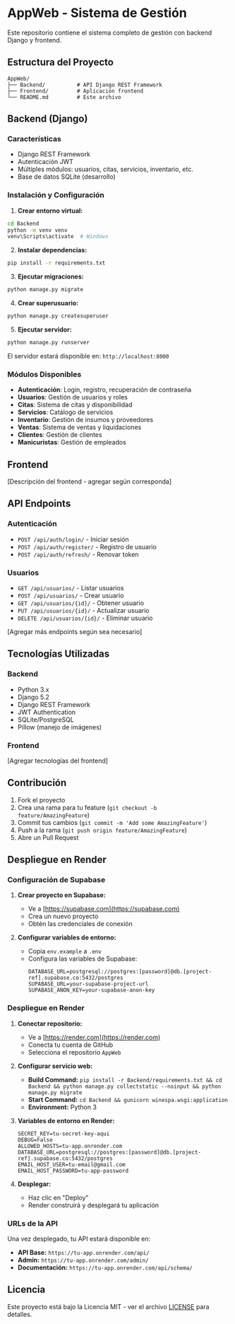 # AppWeb - Sistema de Gestión

Este repositorio contiene el sistema completo de gestión con backend Django y frontend.

## Estructura del Proyecto

```
AppWeb/
├── Backend/          # API Django REST Framework
├── Frontend/         # Aplicación frontend
└── README.md         # Este archivo
```

## Backend (Django)

### Características
- Django REST Framework
- Autenticación JWT
- Múltiples módulos: usuarios, citas, servicios, inventario, etc.
- Base de datos SQLite (desarrollo)

### Instalación y Configuración

1. **Crear entorno virtual:**
```bash
cd Backend
python -m venv venv
venv\Scripts\activate  # Windows
```

2. **Instalar dependencias:**
```bash
pip install -r requirements.txt
```

3. **Ejecutar migraciones:**
```bash
python manage.py migrate
```

4. **Crear superusuario:**
```bash
python manage.py createsuperuser
```

5. **Ejecutar servidor:**
```bash
python manage.py runserver
```

El servidor estará disponible en: `http://localhost:8000`

### Módulos Disponibles

- **Autenticación**: Login, registro, recuperación de contraseña
- **Usuarios**: Gestión de usuarios y roles
- **Citas**: Sistema de citas y disponibilidad
- **Servicios**: Catálogo de servicios
- **Inventario**: Gestión de insumos y proveedores
- **Ventas**: Sistema de ventas y liquidaciones
- **Clientes**: Gestión de clientes
- **Manicuristas**: Gestión de empleados

## Frontend

[Descripción del frontend - agregar según corresponda]

## API Endpoints

### Autenticación
- `POST /api/auth/login/` - Iniciar sesión
- `POST /api/auth/register/` - Registro de usuario
- `POST /api/auth/refresh/` - Renovar token

### Usuarios
- `GET /api/usuarios/` - Listar usuarios
- `POST /api/usuarios/` - Crear usuario
- `GET /api/usuarios/{id}/` - Obtener usuario
- `PUT /api/usuarios/{id}/` - Actualizar usuario
- `DELETE /api/usuarios/{id}/` - Eliminar usuario

[Agregar más endpoints según sea necesario]

## Tecnologías Utilizadas

### Backend
- Python 3.x
- Django 5.2
- Django REST Framework
- JWT Authentication
- SQLite/PostgreSQL
- Pillow (manejo de imágenes)

### Frontend
[Agregar tecnologías del frontend]

## Contribución

1. Fork el proyecto
2. Crea una rama para tu feature (`git checkout -b feature/AmazingFeature`)
3. Commit tus cambios (`git commit -m 'Add some AmazingFeature'`)
4. Push a la rama (`git push origin feature/AmazingFeature`)
5. Abre un Pull Request

## Despliegue en Render

### Configuración de Supabase

1. **Crear proyecto en Supabase:**
   - Ve a [https://supabase.com](https://supabase.com)
   - Crea un nuevo proyecto
   - Obtén las credenciales de conexión

2. **Configurar variables de entorno:**
   - Copia `env.example` a `.env`
   - Configura las variables de Supabase:
     ```env
     DATABASE_URL=postgresql://postgres:[password]@db.[project-ref].supabase.co:5432/postgres
     SUPABASE_URL=your-supabase-project-url
     SUPABASE_ANON_KEY=your-supabase-anon-key
     ```

### Despliegue en Render

1. **Conectar repositorio:**
   - Ve a [https://render.com](https://render.com)
   - Conecta tu cuenta de GitHub
   - Selecciona el repositorio `AppWeb`

2. **Configurar servicio web:**
   - **Build Command:** `pip install -r Backend/requirements.txt && cd Backend && python manage.py collectstatic --noinput && python manage.py migrate`
   - **Start Command:** `cd Backend && gunicorn winespa.wsgi:application`
   - **Environment:** Python 3

3. **Variables de entorno en Render:**
   ```
   SECRET_KEY=tu-secret-key-aqui
   DEBUG=False
   ALLOWED_HOSTS=tu-app.onrender.com
   DATABASE_URL=postgresql://postgres:[password]@db.[project-ref].supabase.co:5432/postgres
   EMAIL_HOST_USER=tu-email@gmail.com
   EMAIL_HOST_PASSWORD=tu-app-password
   ```

4. **Desplegar:**
   - Haz clic en "Deploy"
   - Render construirá y desplegará tu aplicación

### URLs de la API

Una vez desplegado, tu API estará disponible en:
- **API Base:** `https://tu-app.onrender.com/api/`
- **Admin:** `https://tu-app.onrender.com/admin/`
- **Documentación:** `https://tu-app.onrender.com/api/schema/`

## Licencia

Este proyecto está bajo la Licencia MIT - ver el archivo [LICENSE](LICENSE) para detalles.
